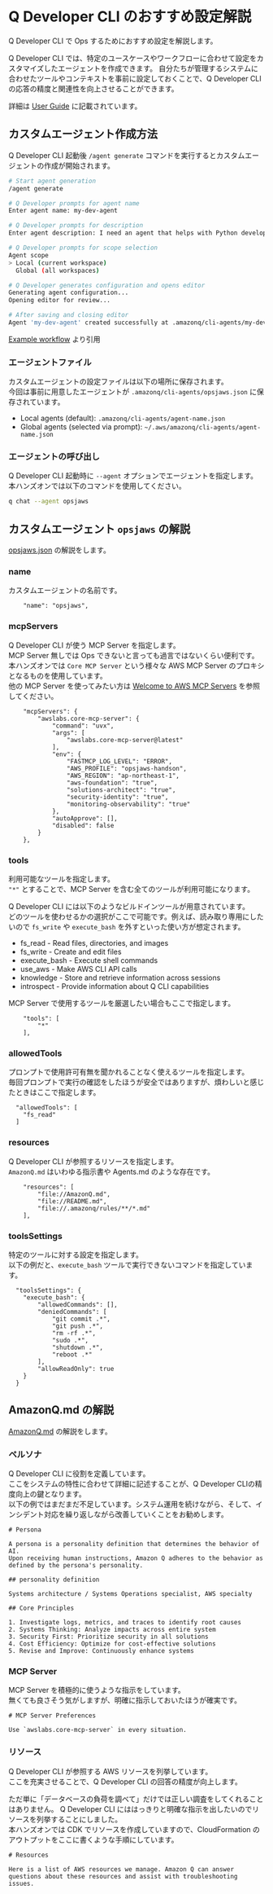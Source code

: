 # Q Developer CLI のおすすめ設定解説

Q Developer CLI で Ops するためにおすすめ設定を解説します。  

Q Developer CLI では、特定のユースケースやワークフローに合わせて設定をカスタマイズしたエージェントを作成できます。
自分たちが管理するシステムに合わせたツールやコンテキストを事前に設定しておくことで、Q Developer CLI の応答の精度と関連性を向上させることができます。  

詳細は [User Guide](https://docs.aws.amazon.com/amazonq/latest/qdeveloper-ug/command-line-custom-agents.html) に記載されています。  

## カスタムエージェント作成方法

Q Developer CLI 起動後 `/agent generate` コマンドを実行するとカスタムエージェントの作成が開始されます。  

```bash
# Start agent generation
/agent generate

# Q Developer prompts for agent name
Enter agent name: my-dev-agent

# Q Developer prompts for description
Enter agent description: I need an agent that helps with Python development, includes linting tools, and can access my project documentation

# Q Developer prompts for scope selection
Agent scope
> Local (current workspace)
  Global (all workspaces)

# Q Developer generates configuration and opens editor
Generating agent configuration...
Opening editor for review...

# After saving and closing editor
Agent 'my-dev-agent' created successfully at .amazonq/cli-agents/my-dev-agent.json
```
[Example workflow](https://docs.aws.amazon.com/amazonq/latest/qdeveloper-ug/command-line-agent-generate.html) より引用

### エージェントファイル

カスタムエージェントの設定ファイルは以下の場所に保存されます。  
今回は事前に用意したエージェントが `.amazonq/cli-agents/opsjaws.json` に保存されています。  

- Local agents (default): `.amazonq/cli-agents/agent-name.json`
- Global agents (selected via prompt): `~/.aws/amazonq/cli-agents/agent-name.json`

### エージェントの呼び出し

Q Developer CLI 起動時に `--agent` オプションでエージェントを指定します。  
本ハンズオンでは以下のコマンドを使用してください。  

```bash
q chat --agent opsjaws
```

## カスタムエージェント `opsjaws` の解説

[opsjaws.json](./.amazonq/cli-agents/opsjaws.json) の解説をします。  

### name

カスタムエージェントの名前です。  

```
	"name": "opsjaws",
```

### mcpServers

Q Developer CLI が使う MCP Server を指定します。  
MCP Server 無しでは Ops できないと言っても過言ではないくらい便利です。  
本ハンズオンでは `Core MCP Server` という様々な AWS MCP Server のプロキシとなるものを使用しています。  
他の MCP Server を使ってみたい方は [Welcome to AWS MCP Servers](https://awslabs.github.io/mcp/) を参照してください。  

```
	"mcpServers": {
		"awslabs.core-mcp-server": {
			"command": "uvx",
			"args": [
				"awslabs.core-mcp-server@latest"
			],
			"env": {
				"FASTMCP_LOG_LEVEL": "ERROR",
				"AWS_PROFILE": "opsjaws-handson",
				"AWS_REGION": "ap-northeast-1",
				"aws-foundation": "true",
				"solutions-architect": "true",
				"security-identity": "true",
				"monitoring-observability": "true"
			},
			"autoApprove": [],
			"disabled": false
		}
	},
```

### tools

利用可能なツールを指定します。  
`"*"` とすることで、MCP Server を含む全てのツールが利用可能になります。  

Q Developer CLI には以下のようなビルドインツールが用意されています。  
どのツールを使わせるかの選択がここで可能です。例えば、読み取り専用にしたいので `fs_write` や `execute_bash` を外すといった使い方が想定されます。  

- fs_read - Read files, directories, and images
- fs_write - Create and edit files
- execute_bash - Execute shell commands
- use_aws - Make AWS CLI API calls
- knowledge - Store and retrieve information across sessions
- introspect - Provide information about Q CLI capabilities

MCP Server で使用するツールを厳選したい場合もここで指定します。  

```
	"tools": [
		"*"
	],
```

### allowedTools

プロンプトで使用許可有無を聞かれることなく使えるツールを指定します。  
毎回プロンプトで実行の確認をしたほうが安全ではありますが、煩わしいと感じたときはここで指定します。  

```
  "allowedTools": [
    "fs_read"
  ]
```

### resources

Q Developer CLI が参照するリソースを指定します。  
`AmazonQ.md` はいわゆる指示書や Agents.md のような存在です。  

```
	"resources": [
		"file://AmazonQ.md",
		"file://README.md",
		"file://.amazonq/rules/**/*.md"
	],
```

### toolsSettings

特定のツールに対する設定を指定します。  
以下の例だと、`execute_bash` ツールで実行できないコマンドを指定しています。

```
  "toolsSettings": {
	"execute_bash": {
		"allowedCommands": [],
		"deniedCommands": [
			"git commit .*",
			"git push .*",
			"rm -rf .*",
			"sudo .*",
			"shutdown .*",
			"reboot .*"
		],
		"allowReadOnly": true
	}
  }
```

## AmazonQ.md の解説

[AmazonQ.md](./AmazonQ.md) の解説をします。

### ペルソナ

Q Developer CLI に役割を定義しています。  
ここをシステムの特性に合わせて詳細に記述することが、Q Developer CLIの精度向上の鍵となります。  
以下の例ではまだまだ不足しています。システム運用を続けながら、そして、インシデント対応を繰り返しながら改善していくことをお勧めします。  

```
# Persona

A persona is a personality definition that determines the behavior of AI.
Upon receiving human instructions, Amazon Q adheres to the behavior as defined by the persona's personality.

## personality definition

Systems architecture / Systems Operations specialist, AWS specialty

## Core Principles

1. Investigate logs, metrics, and traces to identify root causes
2. Systems Thinking: Analyze impacts across entire system
3. Security First: Prioritize security in all solutions
4. Cost Efficiency: Optimize for cost-effective solutions
5. Revise and Improve: Continuously enhance systems
```

### MCP Server

MCP Server を積極的に使うような指示をしています。  
無くても良さそう気がしますが、明確に指示しておいたほうが確実です。  

```
# MCP Server Preferences

Use `awslabs.core-mcp-server` in every situation.  
```

### リソース

Q Developer CLI が参照する AWS リソースを列挙しています。  
ここを充実させることで、Q Developer CLI の回答の精度が向上します。  

ただ単に「データベースの負荷を調べて」だけでは正しい調査をしてくれることはありません。
Q Developer CLI にははっきりと明確な指示を出したいのでリソースを列挙することにしました。  
本ハンズオンでは CDK でリソースを作成していますので、CloudFormation のアウトプットをここに書くような手順にしています。  

```
# Resources

Here is a list of AWS resources we manage. Amazon Q can answer questions about these resources and assist with troubleshooting issues.  
```
